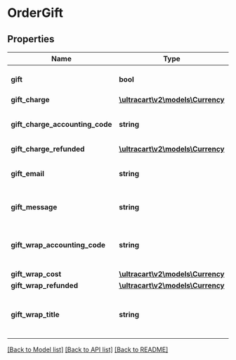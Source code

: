 # OrderGift

## Properties
Name | Type | Description | Notes
------------ | ------------- | ------------- | -------------
**gift** | **bool** | True if the order is a gift | [optional] 
**gift_charge** | [**\ultracart\v2\models\Currency**](Currency.md) |  | [optional] 
**gift_charge_accounting_code** | **string** | QuickBooks code for the gift charge | [optional] 
**gift_charge_refunded** | [**\ultracart\v2\models\Currency**](Currency.md) |  | [optional] 
**gift_email** | **string** | Email address of the gift recipient | [optional] 
**gift_message** | **string** | Message to the gift recipient | [optional] 
**gift_wrap_accounting_code** | **string** | QuickBooks code for the gift wrap charge | [optional] 
**gift_wrap_cost** | [**\ultracart\v2\models\Currency**](Currency.md) |  | [optional] 
**gift_wrap_refunded** | [**\ultracart\v2\models\Currency**](Currency.md) |  | [optional] 
**gift_wrap_title** | **string** | Title of the gift wrap that the customer wants used | [optional] 

[[Back to Model list]](../README.md#documentation-for-models) [[Back to API list]](../README.md#documentation-for-api-endpoints) [[Back to README]](../README.md)


